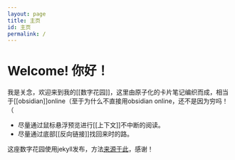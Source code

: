 ```yaml
---
layout: page
title: 主页
id: 主页
permalink: /
---
```


# Welcome! 你好！

我是关念，欢迎来到我的[[数字花园]]，这里由原子化的卡片笔记编织而成，相当于[[obsidian]]online（至于为什么不直接用obsidian online，还不是因为穷吗！（



- 尽量通过鼠标悬浮预览进行[[上下文]]不中断的阅读。
- 尽量通过底部[[反向链接]]找回来时的路。



这座数字花园使用jekyll发布，方法[来源于此](https://github.com/maximevaillancourt/digital-garden-jekyll-template)，感谢！

